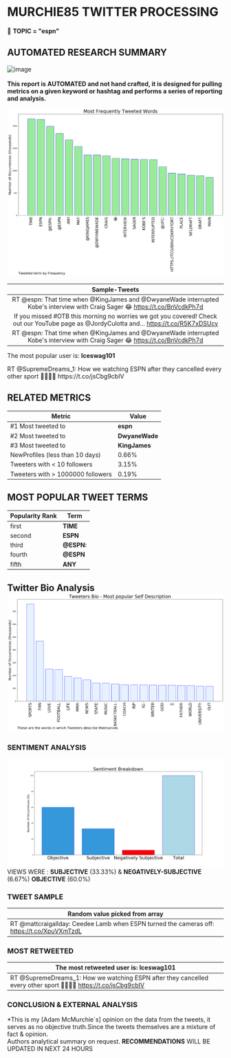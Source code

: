 # MURCHIE85 TWITTER PROCESSING 
&#x1F34E; **TOPIC = "espn"**

## AUTOMATED RESEARCH SUMMARY

![image](https://marketingplatform.google.com/about/static/images/gmp/analytics-smb-benefit.jpg)
<br></br>
<b> This report is AUTOMATED and not hand crafted, it is designed for pulling metrics on a given keyword or hashtag and performs a series of reporting and analysis.</b>



![image](TWEETS.png)



|                **Sample-Tweets**        |
| :-------------: |
| RT @espn: That time when @KingJames and @DwyaneWade interrupted Kobe's interview with Craig Sager 😂 https://t.co/BnVcdkPh7d |
| If you missed #OTB this morning no worries we got you covered! Check out our YouTube page as @JordyCulotta and… https://t.co/R5K7xDSUcy |
| RT @espn: That time when @KingJames and @DwyaneWade interrupted Kobe's interview with Craig Sager 😂 https://t.co/BnVcdkPh7d |

The most popular user is: **Iceswag101**
<div class="alert alert-block alert-danger"> RT @SupremeDreams_1: How we watching ESPN after they cancelled every other sport 🤦🏾‍♂️😂 https://t.co/jsCbg9cbIV</div>

## RELATED METRICS<br>
| Metric | Value |
| ------------- | ------------- |
| #1 Most tweeted to  | **espn** |
| #2 Most tweeted to  | **DwyaneWade** |
| #3 Most tweeted to  | **KingJames** |
| NewProfiles (less than 10 days) | 0.66%  |
| Tweeters with < 10 followers  | 3.15%|
| Tweeters with > 1000000 followers  | 0.19%  |



## MOST POPULAR TWEET TERMS 


| Popularity Rank  | Term |
| ------------- | ------------- |
| first  | **TIME**  |
| second  | **ESPN**  |
| third  | **@ESPN:** |
| fourth  | **@ESPN**  |
| fifth  | **ANY**  |


## Twitter Bio Analysis![image](BIO.png)
### SENTIMENT ANALYSIS
![image](sentiment.png)
VIEWS WERE : **SUBJECTIVE**  (33.33%) & **NEGATIVELY-SUBJECTIVE** (6.67%) **OBJECTIVE** (60.0%)

### TWEET SAMPLE 
| Random value picked from array |
| ------------- |
|RT @mattcraigallday: Ceedee Lamb when ESPN turned the cameras off: https://t.co/XpuVXmTzdL |

### MOST RETWEETED 

| The most retweeted user is: **Iceswag101**  |
| ------------- |
| RT @SupremeDreams_1: How we watching ESPN after they cancelled every other sport 🤦🏾‍♂️😂 https://t.co/jsCbg9cbIV |

### CONCLUSION & EXTERNAL ANALYSIS

*This is my [Adam McMurchie`s] opinion on the data from the tweets, it serves as no objective truth.Since the tweets themselves are a mixture of fact & opinion.<br>
Authors analytical summary on request.
**RECOMMENDATIONS** WILL BE UPDATED IN NEXT  24 HOURS <br>